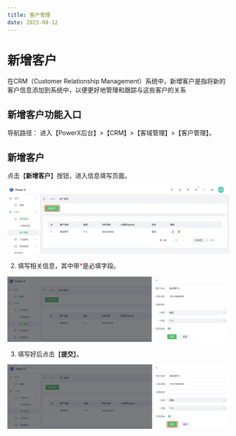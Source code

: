 ```yaml
---
title: 客户管理
date: 2023-08-12
---
```



# 新增客户

在CRM（Customer Relationship Management）系统中，新增客户是指将新的客户信息添加到系统中，以便更好地管理和跟踪与这些客户的关系

## 新增客户功能入口

导航路径： 进入【PowerX后台】>【CRM】>【客域管理】>【客户管理】。

## 新增客户

点击【**新增客户**】按钮，进入信息填写页面。

![](images/customer_create_button.png)

2. 填写相关信息，其中带<font color=red >*</font>是必填字段。

![](images/customer_create_detail.png)

3. 填写好后点击【**提交**】。

![](images/customer_create_detail_1.png)